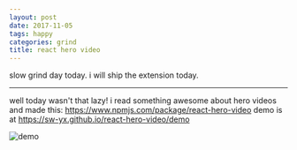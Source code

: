```yaml
---
layout: post
date: 2017-11-05
tags: happy
categories: grind
title: react hero video
---
```


slow grind day today. i will ship the extension today.

---

well today wasn't that lazy! i read something awesome about hero videos and made this: <https://www.npmjs.com/package/react-hero-video> demo is at <https://sw-yx.github.io/react-hero-video/demo>

![demo](https://raw.githubusercontent.com/sw-yx/react-hero-video/HEAD/react-hero-video.gif)
